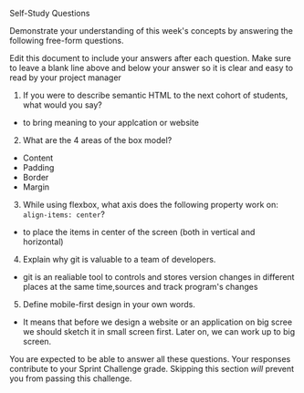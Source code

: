  Self-Study Questions

Demonstrate your understanding of this week's concepts by answering the following free-form questions.

Edit this document to include your answers after each question. Make sure to leave a blank line above and below your answer so it is clear and easy to read by your project manager

1. If you were to describe semantic HTML to the next cohort of students, what would you say?
- to bring meaning to your applcation or website

2. What are the 4 areas of the box model?
- Content
- Padding
- Border
- Margin
3. While using flexbox, what axis does the following property work on: ```align-items: center```?
- to place the items in center of the screen (both in vertical and horizontal)

4. Explain why git is valuable to a team of developers.
-  git is an realiable tool to controls and stores version changes in different places at the same time,sources and track program's changes  

5. Define mobile-first design in your own words.
- It means that before we design a website or an application on big scree we should sketch it in small screen first. Later on, we can work up to big screen.

You are expected to be able to answer all these questions. Your responses contribute to your Sprint Challenge grade. Skipping this section *will* prevent you from passing this challenge.
